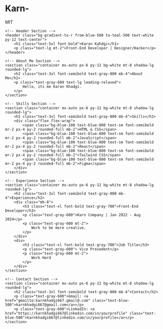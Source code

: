 # Karn-
MIT
<!DOCTYPE html>
<html lang="en">
<head>
    <meta charset="UTF-8">
    <meta name="viewport" content="width=device-width, initial-scale=1.0">
    <title>My Portfolio</title>
    <link href="https://cdn.jsdelivr.net/npm/tailwindcss@2.2.19/dist/tailwind.min.css" rel="stylesheet">
</head>
<body class="bg-gray-100 font-sans leading-relaxed tracking-wide flex flex-col">

    <!-- Header Section -->
    <header class="bg-gradient-to-r from-blue-500 to-teal-500 text-white py-12 text-center">
        <h1 class="text-5xl font-bold">Karan Kahdgi</h1>
        <p class="text-lg mt-2">Front-End Developer | Designer/Hacker</p>
    </header>

    <!-- About Me Section -->
    <section class="container mx-auto px-6 py-12 bg-white mt-8 shadow-lg rounded-lg">
        <h2 class="text-3xl font-semibold text-gray-800 mb-4">About Me</h2>
        <p class="text-gray-600 text-lg leading-relaxed">
            Hello, its me Karan Khadgi.
        </p>
    </section>

    <!-- Skills Section -->
    <section class="container mx-auto px-6 py-12 bg-white mt-8 shadow-lg rounded-lg">
        <h2 class="text-3xl font-semibold text-gray-800 mb-4">Skills</h2>
        <div class="flex flex-wrap">
            <span class="bg-blue-100 text-blue-800 text-sm font-semibold mr-2 px-4 py-2 rounded-full mb-2">HTML & CSS</span>
            <span class="bg-blue-100 text-blue-800 text-sm font-semibold mr-2 px-4 py-2 rounded-full mb-2">JavaScript</span>
            <span class="bg-blue-100 text-blue-800 text-sm font-semibold mr-2 px-4 py-2 rounded-full mb-2">React</span>
            <span class="bg-blue-100 text-blue-800 text-sm font-semibold mr-2 px-4 py-2 rounded-full mb-2">Tailwind CSS</span>
            <span class="bg-blue-100 text-blue-800 text-sm font-semibold mr-2 px-4 py-2 rounded-full mb-2">Figma</span>
        </div>
    </section>

    <!-- Experience Section -->
    <section class="container mx-auto px-6 py-12 bg-white mt-8 shadow-lg rounded-lg">
        <h2 class="text-3xl font-semibold text-gray-800 mb-4">Experience</h2>
        <div class="mb-8">
            <h3 class="text-xl font-bold text-gray-700">Front-End Developer</h3>
            <p class="text-gray-600">Karn Company | Jan 2022 - Aug 2024</p>
            <p class="text-gray-600 mt-2">
                Work to be more creative.
            </p>
        </div>
        <div>
            <h3 class="text-xl font-bold text-gray-700">Job Title</h3>
            <p class="text-gray-600"> Vice Presedent</p>
            <p class="text-gray-600 mt-2">
                Work Hard
            </p>
        </div>
    </section>

    <!-- Contact Section -->
    <section class="container mx-auto px-6 py-12 bg-white mt-8 shadow-lg rounded-lg">
        <h2 class="text-3xl font-semibold text-gray-800 mb-4">Contact</h2>
        <p class="text-gray-600">Gmail: <a href="gmailto:karnkhadgi667.gmail@.com" class="text-blue-500">karnkhadgi667@gmail.com</a></p>
        <p class="text-gray-600">LinkedIn: <a href="https://karnkhadgi667@linkedin.com/in/yourprofile" class="text-blue-500">karnkhadgi667@linkedin.com/in/yourprofile</a></p>
    </section>

</body>
</html>
